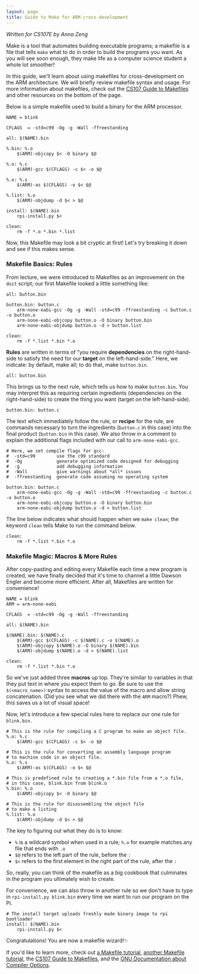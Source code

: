 ```yaml
---
layout: page
title: Guide to Make for ARM cross-development
---
```


*Written for CS107E by Anna Zeng*

Make is a tool that automates building executable programs;
a makefile is a file that tells `make` what to do in order to build
the programs you want. As you will see soon enough, they make life
as a computer science student a whole lot smoother!

In this guide, we'll learn about using makefiles
for cross-development on the ARM architecture.
We will briefly review makefile syntax and usage.
For more information about makefiles,
check out the 
[CS107 Guide to Makefiles](http://cs107.stanford.edu/guide/make.html)
and other resources on the bottom of the page.

Below is a simple makefile used
to build a binary for the ARM processor.

    NAME = blink

    CFLAGS  = -std=c99 -Og -g -Wall -ffreestanding

    all: $(NAME).bin

    %.bin: %.o
        $(ARM)-objcopy $< -O binary $@

    %.o: %.c
        $(ARM)-gcc $(CFLAGS) -c $< -o $@

    %.o: %.s
        $(ARM)-as $(CFLAGS) -o $< $@

    %.list: %.o
        $(ARM)-objdump -d $< > $@

    install: $(NAME).bin
        rpi-install.py $<

    clean:
        rm -f *.o *.bin *.list

Now, this Makefile may look a bit cryptic at first! Let's try breaking it down and see if this makes sense.

### Makefile Basics: Rules

From lecture, we were introduced to Makefiles as an improvement on the `doit` script;
our first Makefile looked a little something like:
    
    all: button.bin
    
    button.bin: button.c
        arm-none-eabi-gcc -Og -g -Wall -std=c99 -ffreestanding -c button.c -o button.o
        arm-none-eabi-objcopy button.o -O binary button.bin
        arm-none-eabi-objdump button.o -d > button.list
    
    clean: 
        rm -f *.list *.bin *.o

__Rules__ are written in terms of "you require __dependencies__ on the right-hand-side
to satisfy the need for our __target__ on the left-hand-side." Here, we indicate: by default, make all;
to do that, make `button.bin`.
    
    all: button.bin

This brings us to the next rule, which tells us how to make `button.bin`. You may interpret this as
requiring certain ingredients (dependencies on the right-hand-side)
to create the thing you want (target on the left-hand-side).

    button.bin: button.c

The text which immediately follow the rule, or __recipe__ for the rule,
are commands necessary to turn the ingredients (`button.c` in this case)
into the final product (`button.bin` in this case).
We also throw in a comment to explain the additional flags included with our call to `arm-none-eabi-gcc`.

    # Here, we set compile flags for gcc:
    #  -std=c99        use the c99 standard
    #  -Og             generate optimized code designed for debugging
    #  -g              add debugging information
    #  -Wall           give warnings about *all* issues
    #  -ffreestanding  generate code assuming no operating system

    button.bin: button.c
        arm-none-eabi-gcc -Og -g -Wall -std=c99 -ffreestanding -c button.c -o button.o
        arm-none-eabi-objcopy button.o -O binary button.bin
        arm-none-eabi-objdump button.o -d > button.list

The line below indicates what should happen when we `make clean`; the keyword `clean` tells Make to run the command below.

    clean: 
        rm -f *.list *.bin *.o


### Makefile Magic: Macros & More Rules

After copy-pasting and editing every Makefile each time a new program is created,
we have finally decided that it's time to channel a little Dawson Engler and become more efficient.
After all, Makefiles are written for convenience!

    NAME = blink
    ARM = arm-none-eabi

    CFLAGS  = -std=c99 -Og -g -Wall -ffreestanding

    all: $(NAME).bin

    $(NAME).bin: $(NAME).c
        $(ARM)-gcc $(CFLAGS) -c $(NAME).c -o $(NAME).o
        $(ARM)-objcopy $(NAME).o -O binary $(NAME).bin
        $(ARM)-objdump $(NAME).o -d > $(NAME).list
    
    clean: 
        rm -f *.list *.bin *.o

So we've just added three __macros__ up top. They're similar to variables
in that they put text in where you expect them to go.
Be sure to use the `$(<macro_name>)`
syntax to access the value of the macro and allow string concatenation.
(Did you see what we did there with the `ARM` macro?)
Phew, this saves us a lot of visual space!

Now, let's introduce a few special rules here to replace our one rule for `blink.bin`.

    # This is the rule for compiling a C program to make an object file.
    %.o: %.c
        $(ARM)-gcc $(CFLAGS) -c $< -o $@

    # This is the rule for converting an assembly language program
    # to machine code in an object file.
    %.o: %.s
        $(ARM)-as $(CFLAGS) -o $< $@

    # This is predefined rule to creating a *.bin file from a *.o file,
    # in this case, blink.bin from blink.o
    %.bin: %.o
        $(ARM)-objcopy $< -O binary $@

    # This is the rule for disassembling the object file
    # to make a listing
    %.list: %.o
        $(ARM)-objdump -d $< > $@

The key to figuring out what they do is to know:

* `%` is a wildcard symbol when used in a rule; `%.o` for example matches any file that ends with `.o`
* `$@` refers to the left part of the rule, before the `:`
* `$<` refers to the first element in the right part of the rule, after the `:`

So, really, you can think of the makefile as a big cookbook that culminates in the program you ultimately wish to create.

For convenience, we can also throw in another rule so we don't have to type in `rpi-install.py blink.bin`
every time we want to run our program on the Pi.

    # The install target uploads freshly made binary image to rpi bootloader
    install: $(NAME).bin
        rpi-install.py $<

Congratulations! You are now a makefile wizard!✨

If you'd like to learn more, check out
[a Makefile tutorial](http://www.opussoftware.com/tutorial/TutMakefile.htm),
[another Makefile tutorial](http://www.delorie.com/djgpp/doc/ug/larger/makefiles.html),
the
[CS107 Guide to Makefiles](http://cs107.stanford.edu/guide/make.html),
and the
[GNU Documentation about Compiler Options](https://gcc.gnu.org/onlinedocs/gcc-4.2.2/gcc/C-Dialect-Options.html).